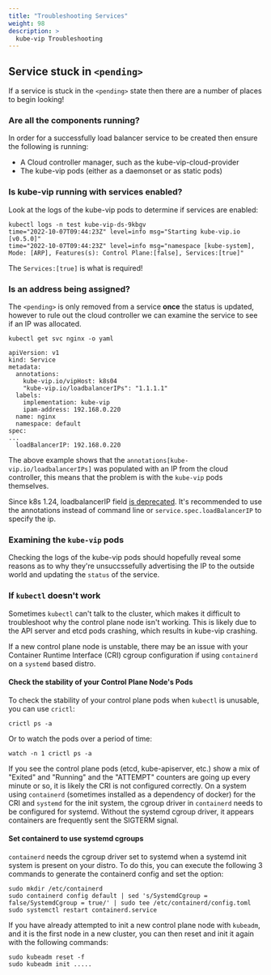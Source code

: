 ```yaml
---
title: "Troubleshooting Services"
weight: 98
description: >
  kube-vip Troubleshooting
---
```


## Service stuck in `<pending>`

If a service is stuck in the `<pending>` state then there are a number of places to begin looking!

### Are all the components running?

In order for a successfully load balancer service to be created then ensure the following is running:

- A Cloud controller manager, such as the kube-vip-cloud-provider
- The kube-vip pods (either as a daemonset or as static pods)

### Is kube-vip running with services enabled?

Look at the logs of the kube-vip pods to determine if services are enabled:

```
kubectl logs -n test kube-vip-ds-9kbgv
time="2022-10-07T09:44:23Z" level=info msg="Starting kube-vip.io [v0.5.0]"
time="2022-10-07T09:44:23Z" level=info msg="namespace [kube-system], Mode: [ARP], Features(s): Control Plane:[false], Services:[true]"
```

The `Services:[true]` is what is required!

### Is an address being assigned?

The `<pending>` is only removed from a service **once** the status is updated, however to rule out the cloud controller we can examine the service to see if an IP was allocated.

```
kubectl get svc nginx -o yaml

apiVersion: v1
kind: Service
metadata:
  annotations:
    kube-vip.io/vipHost: k8s04
    "kube-vip.io/loadbalancerIPs": "1.1.1.1"
  labels:
    implementation: kube-vip
    ipam-address: 192.168.0.220
  name: nginx
  namespace: default
spec:
...
  loadBalancerIP: 192.168.0.220
```

The above example shows that the `annotations[kube-vip.io/loadbalancerIPs]` was populated with an IP from the cloud controller, this means that the problem is with the `kube-vip` pods themselves.

Since k8s 1.24, loadbalancerIP field [is deprecated](https://github.com/kubernetes/kubernetes/pull/107235). It's recommended to use the annotations instead of command line or `service.spec.loadBalancerIP` to specify the ip.

### Examining the `kube-vip` pods

Checking the logs of the kube-vip pods should hopefully reveal some reasons as to why they're unsuccssefully advertising the IP to the outside world and updating the `status` of the service.

### If `kubectl` doesn't work

Sometimes `kubectl` can't talk to the cluster, which makes it difficult to troubleshoot why the control plane node isn't working. This is likely due to the API server and etcd pods crashing, which results in kube-vip crashing.

If a new control plane node is unstable, there may be an issue with your Container Runtime Interface (CRI) cgroup configuration if using `containerd` on a `systemd` based distro.

#### Check the stability of your Control Plane Node's Pods

To check the stability of your control plane pods when `kubectl` is unusable, you can use `crictl`:

```
crictl ps -a
```

Or to watch the pods over a period of time:
```
watch -n 1 crictl ps -a
```

If you see the control plane pods (etcd, kube-apiserver, etc.) show a mix of "Exited" and "Running" and the "ATTEMPT" counters are going up every minute or so, it is likely the CRI is not configured correctly.
On a system using `containerd` (sometimes installed as a dependency of docker) for the CRI and `systemd` for the init system, the cgroup driver in `containerd` needs to be configured for systemd.
Without the systemd cgroup driver, it appears containers are frequently sent the SIGTERM signal.

#### Set containerd to use systemd cgroups

`containerd` needs the cgroup driver set to systemd when a systemd init system is present on your distro. To do this, you can execute the following 3 commands to generate the containerd config and set the option:
```
sudo mkdir /etc/containerd
sudo containerd config default | sed 's/SystemdCgroup = false/SystemdCgroup = true/' | sudo tee /etc/containerd/config.toml
sudo systemctl restart containerd.service
```

If you have already attempted to init a new control plane node with `kubeadm`, and it is the first node in a new cluster, you can then reset and init it again with the following commands:
```
sudo kubeadm reset -f
sudo kubeadm init .....
```
